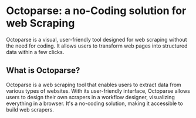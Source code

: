 # Octoparse: a no-Coding solution for web Scraping

Octoparse is a visual, user-friendly tool designed for web scraping without the need for coding. It allows users to transform web pages into structured data within a few clicks.

## What is Octoparse?

Octoparse is a web scraping tool that enables users to extract data from various types of websites. With its user-friendly interface, Octoparse allows users to design their own scrapers in a workflow designer, visualizing everything in a browser. It's a no-coding solution, making it accessible to build web scrapers.

